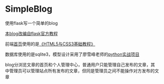 # SimpleBlog
使用flask写一个简单的blog

[本blog改编自flask官方教程](https://flask.palletsprojects.com/en/1.1.x/tutorial/#tutorial)

前端[首页](https://github.com/sgal008/web.html-and-css-visual-quickstart-guide/blob/master/chapter-12/finished-page.html)使用的是[《HTML5与CSS3基础教程》](https://github.com/sgal008/web.html-and-css-visual-quickstart-guide)

数据库使用的是sqlite3，模型设计采用了廖雪峰老师的[python实战项目](https://www.liaoxuefeng.com/wiki/1016959663602400/1018490658464544)

blog分浏览文章的首页和个人管理中心，普通用户只能管理自己发布的文章，其中管理员可以管理站点所有发布的文章，但同是管理员之间不能操作对方发布的文章
